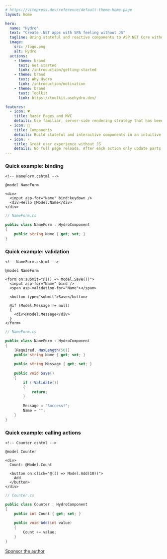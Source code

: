 ```yaml
---
# https://vitepress.dev/reference/default-theme-home-page
layout: home

hero:
  name: "Hydro"
  text: "Create .NET apps with SPA feeling without JS"
  tagline: Bring stateful and reactive components to ASP.NET Core without writing JavaScript
  image:
    src: /logo.png
    alt: Hydro
  actions:
    - theme: brand
      text: Get started
      link: /introduction/getting-started
    - theme: brand
      text: Why Hydro
      link: /introduction/motivation
    - theme: brand
      text: Toolkit
      link: https://toolkit.usehydro.dev/

features:
  - icon: ♥️
    title: Razor Pages and MVC
    details: Use familiar, server-side rendering strategy that has been a foundation of .NET web development for many years.
  - icon: 🧩️
    title: Components
    details: Build stateful and interactive components in an intuitive way, and use them in your Razor Pages or MVC views.
  - icon: ⚡️
    title: Great user experience without JS
    details: No full page reloads. After each action only update parts of the page that changed. No writing JavaScript required, but possible if needed.
---
```


<style scoped>
@import './home-layout-wrapper.css';
</style>

<div class="vp-doc home-wrapper">

### Quick example: binding

```razor
<!-- NameForm.cshtml -->

@model NameForm

<div>
  <input asp-for="Name" bind:keydown />
  <div>Hello @Model.Name</div>
</div>
```

```c#
// NameForm.cs

public class NameForm : HydroComponent
{
    public string Name { get; set; }
}
```

### Quick example: validation

```razor
<!-- NameForm.cshtml -->

@model NameForm

<form on:submit="@(() => Model.Save())">
  <input asp-for="Name" bind />
  <span asp-validation-for="Name"></span>
  
  <button type="submit">Save</button>
  
  @if (Model.Message != null)
  {
    <div>@Model.Message</div>
  }
</form>
```

```c#
// NameForm.cs

public class NameForm : HydroComponent
{
    [Required, MaxLength(50)]
    public string Name { get; set; }
    
    public string Message { get; set; }
    
    public void Save()
    {
        if (!Validate())
        {
            return;
        }
        
        Message = "Success!";
        Name = "";
    }
}
```

### Quick example: calling actions

```razor
<!-- Counter.cshtml -->

@model Counter

<div>
  Count: @Model.Count
  
  <button on:click="@(() => Model.Add(10))">
    Add
  </button>
</div>
```

```c#
// Counter.cs

public class Counter : HydroComponent
{
    public int Count { get; set; }
    
    public void Add(int value)
    {
        Count += value;
    }
}
```

<div class="sponsoring">
    <a class="sponsor" href="https://github.com/sponsors/kjeske" target="_blank" rel="noreferrer">Sponsor the author</a>
</div>

</div>